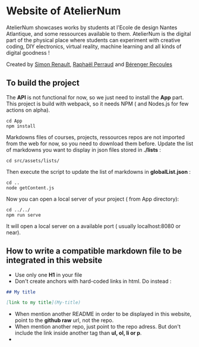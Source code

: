 # Website of AtelierNum 

AtelierNum showcases works by students at l'Ecole de design Nantes Atlantique, and some ressources available to them. AtelierNum is the digital part of the physical place where students can experiment with creative coding, DIY electronics, virtual reality, machine learning and all kinds of digital goodness !

Created by [Simon Renault](http://www.simon-renault.com), [Raphaël Perraud](http://www.raphaelperraud.com) and [Bérenger Recoules](http://b2renger.github.io/)

## To build the project

The **API** is not functional for now, so we just need to install the **App** part. This project is build with webpack, so it needs NPM ( and Nodes.js for few actions on alpha).

```
cd App
npm install
```

Markdowns files of courses, projects, ressources repos are not imported from the web for now, so you need to download them before.
Update the list of markdowns you want to display in json files stored in **./lists**  :

``` 
cd src/assets/lists/
```
Then execute the script to  update the list of markdowns in **globalList.json** :

``` 
cd ..
node getContent.js
```

Now you can open a local server of your project ( from App directory): 

``` 
cd ../../
npm run serve
```

It will open a local server on a available port ( usually localhost:8080 or near).


## How to write a compatible markdown file to be integrated in this website

* Use only one **H1** in your file
* Don't create anchors with hard-coded links in html. Do instead :
```markdown
## My title 

[link to my title](My-title)
```

* When mention another README in order to be displayed in this website, point to the **github raw** url, not the repo.
* When mention another repo, just point to the repo adress. But don't include the link inside another tag than **ul, ol, li or p**.
* 